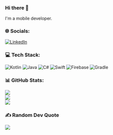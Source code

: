 ### Hi there 👋
I'm a mobile developer.


### 🌐 Socials:
[![LinkedIn](https://img.shields.io/badge/LinkedIn-%230077B5.svg?logo=linkedin&logoColor=white)](https://www.linkedin.com/in/antoni-sganzerla/) 

### 💻 Tech Stack:
![Kotlin](https://img.shields.io/badge/kotlin-%230095D5.svg?style=for-the-badge&logo=kotlin&logoColor=white) ![Java](https://img.shields.io/badge/java-%23ED8B00.svg?style=for-the-badge&logo=java&logoColor=white) ![C#](https://img.shields.io/badge/c%23-%23239120.svg?style=for-the-badge&logo=c-sharp&logoColor=white) ![Swift](https://img.shields.io/badge/swift-F54A2A?style=for-the-badge&logo=swift&logoColor=white) ![Firebase](https://img.shields.io/badge/firebase-%23039BE5.svg?style=for-the-badge&logo=firebase) ![Gradle](https://img.shields.io/badge/Gradle-02303A.svg?style=for-the-badge&logo=Gradle&logoColor=white)
### 📊 GitHub Stats:
![](https://github-readme-stats.vercel.app/api?username=antonisganzerla&theme=blueberry&hide_border=true&include_all_commits=true&count_private=true)<br/>
![](https://github-readme-streak-stats.herokuapp.com/?user=antonisganzerla&theme=blueberry&hide_border=true)<br/>
![](https://github-readme-stats.vercel.app/api/top-langs/?username=antonisganzerla&theme=blueberry&hide_border=true&include_all_commits=true&count_private=true&layout=compact)

### ✍️ Random Dev Quote
![](https://quotes-github-readme.vercel.app/api?type=horizontal&theme=dark)
